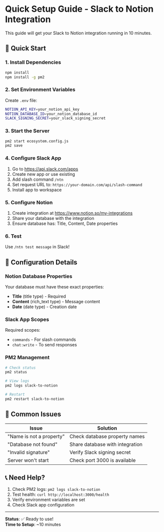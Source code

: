# Quick Setup Guide - Slack to Notion Integration

This guide will get your Slack to Notion integration running in 10 minutes.

## 🚀 Quick Start

### 1. Install Dependencies
```bash
npm install
npm install -g pm2
```

### 2. Set Environment Variables
Create `.env` file:
```bash
NOTION_API_KEY=your_notion_api_key
NOTION_DATABASE_ID=your_notion_database_id
SLACK_SIGNING_SECRET=your_slack_signing_secret
```

### 3. Start the Server
```bash
pm2 start ecosystem.config.js
pm2 save
```

### 4. Configure Slack App
1. Go to https://api.slack.com/apps
2. Create new app or use existing
3. Add slash command `/ntn`
4. Set request URL to: `https://your-domain.com/api/slash-command`
5. Install app to workspace

### 5. Configure Notion
1. Create integration at https://www.notion.so/my-integrations
2. Share your database with the integration
3. Ensure database has: Title, Content, Date properties

### 6. Test
Use `/ntn test message` in Slack!

## 🔧 Configuration Details

### Notion Database Properties
Your database must have these exact properties:
- **Title** (title type) - Required
- **Content** (rich_text type) - Message content
- **Date** (date type) - Creation date

### Slack App Scopes
Required scopes:
- `commands` - For slash commands
- `chat:write` - To send responses

### PM2 Management
```bash
# Check status
pm2 status

# View logs
pm2 logs slack-to-notion

# Restart
pm2 restart slack-to-notion
```

## 🐛 Common Issues

| Issue | Solution |
|-------|----------|
| "Name is not a property" | Check database property names |
| "Database not found" | Share database with integration |
| "Invalid signature" | Verify Slack signing secret |
| Server won't start | Check port 3000 is available |

## 📞 Need Help?

1. Check PM2 logs: `pm2 logs slack-to-notion`
2. Test health: `curl http://localhost:3000/health`
3. Verify environment variables are set
4. Check Slack app configuration

---

**Status**: ✅ Ready to use!  
**Time to Setup**: ~10 minutes 